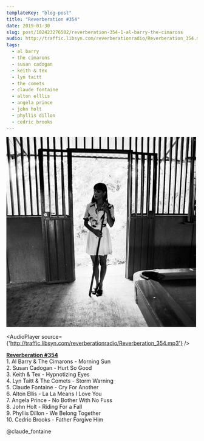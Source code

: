 ```yaml
---
templateKey: "blog-post"
title: "Reverberation #354"
date: 2019-01-30
slug: post/182423276582/reverberation-354-1-al-barry-the-cimarons
audio: http://traffic.libsyn.com/reverberationradio/Reverberation_354.mp3
tags:
  - al barry
  - the cimarons
  - susan cadogan
  - keith & tex
  - lyn taitt
  - the comets
  - claude fontaine
  - alton elllis
  - angela prince
  - john holt
  - phyllis dillon
  - cedric brooks
---
```


![Reverberation #354](../images/8a2e15d59fe1b4099349cd1571e6cc56aa14eb4d25863d5cc8dfe22685f5bf1a.png)

<AudioPlayer source={'http://traffic.libsyn.com/reverberationradio/Reverberation_354.mp3'} />

<p><b><a href="http://traffic.libsyn.com/reverberationradio/Reverberation_354.mp3">Reverberation #354</a></b><br />1. Al Barry &amp; The Cimarons - Morning Sun<br />2. Susan Cadogan - Hurt So Good<br />3. Keith &amp; Tex - Hypnotizing Eyes<br />4. Lyn Taitt &amp; The Comets - Storm Warning<br />5. Claude Fontaine - Cry For Another<br />6. Alton Ellis - La La Means I Love You<br />7. Angela Prince - No Bother With No Fuss<br />8. John Holt - Riding For a Fall<br />9. Phyllis Dillon - We Belong Together<br />10. Cedric Brooks - Father Forgive Him</p><p><a>@claude_fontaine</a><br /></p>
